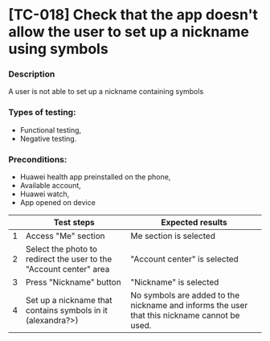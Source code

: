 # **[TC-018] Check that the app doesn't allow the user to set up a nickname using symbols**

### **Description**

A user is not able to set up a nickname containing symbols

### **Types of testing:**

- Functional testing,
- Negative testing.

### **Preconditions:**

- Huawei health app preinstalled on the phone,
- Available account,
- Huawei watch,
- App opened on device

|     | **Test steps**                                                     | **Expected results**                                                                         |
| --- | ------------------------------------------------------------------ | -------------------------------------------------------------------------------------------- |
| 1   | Access "Me" section                                                | Me section is selected                                                                       |
| 2   | Select the photo to redirect the user to the "Account center" area | "Account center" is selected                                                                 |
| 3   | Press "Nickname" button                                            | "Nickname" is selected                                                                       |
| 4   | Set up a nickname that contains symbols in it (alexandra?>)        | No symbols are added to the nickname and informs the user that this nickname cannot be used. |
